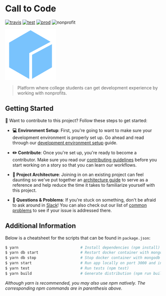 # Call to Code

[![travis][travis]][travis-url]
[![test][test]][test-url]
[![prod][prod]][prod-url]
![nonprofit][nonprofit]

![logo][logo]

> Platform where college students can get development experience by working with nonprofits.

## Getting Started

:wave: Want to contribute to this project? Follow these steps to get started:

- **:computer: Environment Setup**: First, you're going to want to make sure your development environment is properly set up. Go ahead and read through our [development environment setup](docs/DEVELOPER.md) guide.

- **:pencil2: Contribute**: Once you're set up, you're ready to become a contributor. Make sure you read our [contributing guidelines](docs/CONTRIBUTING.md) before you start working on a story so that you can learn our workflows.

- **:european_castle: Project Architecture**: Joining in on an existing project can feel daunting so we've put together an [architecture guide](docs/ARCHITECTURE.md) to serve as a reference and help reduce the time it takes to familiarize yourself with this project.

- **:raising_hand: Questions & Problems**: If you're stuck on something, don't be afraid to ask around in [Slack](http://join-our-slack.code4socialgood.org/)! You can also check out our list of [common problems](docs/PROBLEMS.md) to see if your issue is addressed there.

## Additional Information

Below is a cheatsheet for the scripts that can be found in `package.json`:

```bash
$ yarn                            # Install dependencies (npm install)
$ yarn db start                   # Restart docker container with mongodb and add seed data (npm run db -- start)
$ yarn db stop                    # Stop docker container with mongodb (npm run db -- stop)
$ yarn start                      # Run app locally on port 3000 and in watch mode on port 3001 via https (npm start)
$ yarn test                       # Run tests (npm test)
$ yarn build                      # Generate distribution (npm run build)
```

*Although yarn is recommended, you may also use npm natively. The corresponding npm commands are in parenthesis above.*

[travis]: https://travis-ci.org/CodeForSocialGood/calltocode.org.svg
[travis-url]: https://travis-ci.org/CodeForSocialGood/calltocode.org

[test]: https://img.shields.io/badge/test-test.calltocode.org-orange.svg
[test-url]: https://test.calltocode.org

[prod]: https://img.shields.io/badge/prod-calltocode.org-orange.svg
[prod-url]: https://calltocode.org

[nonprofit]: https://img.shields.io/badge/project-nonprofit-ff69b4.svg

[logo]: /docs/media/logo.png
